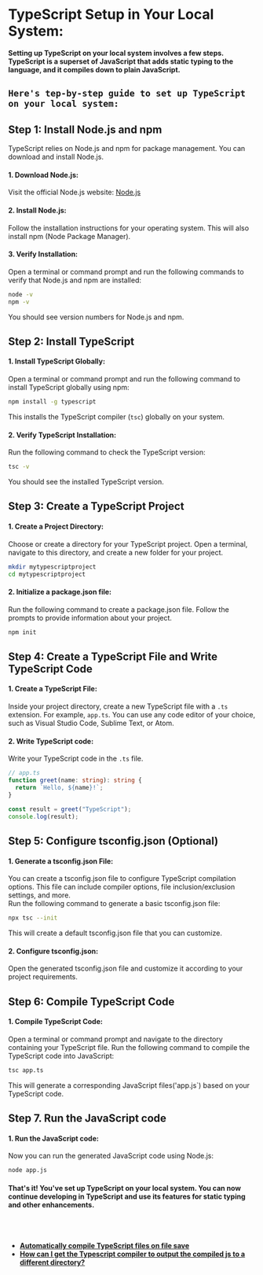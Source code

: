 # **TypeScript Setup in Your Local System:**
**Setting up TypeScript on your local system involves a few steps. TypeScript is a superset of JavaScript that adds static typing to the language, and it compiles down to plain JavaScript.**

## `Here's tep-by-step guide to set up TypeScript on your local system:`

## Step 1: Install Node.js and npm
TypeScript relies on Node.js and npm for package management. You can download and install Node.js.
#### **1. Download Node.js:**
Visit the official Node.js website: [Node.js](https://nodejs.org/en)

#### **2. Install Node.js:** 
Follow the installation instructions for your operating system. This will also install npm (Node Package Manager).

#### **3. Verify Installation:** 
Open a terminal or command prompt and run the following commands to verify that Node.js and npm are installed:
```bash
node -v
npm -v
```
You should see version numbers for Node.js and npm.


## Step 2: Install TypeScript
#### **1. Install TypeScript Globally:**
Open a terminal or command prompt and run the following command to install TypeScript globally using npm:
```bash
npm install -g typescript
```
This installs the TypeScript compiler (`tsc`) globally on your system.

#### **2. Verify TypeScript Installation:**
Run the following command to check the TypeScript version:
```bash
tsc -v
```
You should see the installed TypeScript version.


## Step 3: Create a TypeScript Project
#### **1. Create a Project Directory:**
Choose or create a directory for your TypeScript project. Open a terminal, navigate to this directory, and create a new folder for your project.
```bash
mkdir mytypescriptproject
cd mytypescriptproject
```

#### **2. Initialize a package.json file:**
Run the following command to create a package.json file. Follow the prompts to provide information about your project.
```bash
npm init
```


## Step 4: Create a TypeScript File and Write TypeScript Code
#### **1. Create a TypeScript File:**
Inside your project directory, create a new TypeScript file with a `.ts` extension. For example, `app.ts`. You can use any code editor of your choice, such as Visual Studio Code, Sublime Text, or Atom.

#### **2. Write TypeScript code:**
Write your TypeScript code in the `.ts` file.
```typescript
// app.ts
function greet(name: string): string {
  return `Hello, ${name}!`;
}

const result = greet("TypeScript");
console.log(result);
```


## Step 5: Configure tsconfig.json (Optional)
#### **1. Generate a tsconfig.json File:**
You can create a tsconfig.json file to configure TypeScript compilation options. This file can include compiler options, file inclusion/exclusion settings, and more. <br/>
Run the following command to generate a basic tsconfig.json file:
```bash
npx tsc --init
```
This will create a default tsconfig.json file that you can customize.

#### **2. Configure tsconfig.json:**
Open the generated tsconfig.json file and customize it according to your project requirements.


## Step 6: Compile TypeScript Code
#### **1. Compile TypeScript Code:**
Open a terminal or command prompt and navigate to the directory containing your TypeScript file. Run the following command to compile the TypeScript code into JavaScript:
```bash
tsc app.ts
```
This will generate a corresponding JavaScript files('app.js`) based on your TypeScript code.


## Step 7. Run the JavaScript code
#### **1. Run the JavaScript code:**
Now you can run the generated JavaScript code using Node.js:
```bash
node app.js
```


#### **That's it! You've set up TypeScript on your local system. You can now continue developing in TypeScript and use its features for static typing and other enhancements.**

<br/>
<br/>

- [**Automatically compile TypeScript files on file save**](https://stackoverflow.com/questions/51128841/automatically-compile-typescript-files-on-file-save)
- [**How can I get the Typescript compiler to output the compiled js to a different directory?**](https://stackoverflow.com/questions/24454371/how-can-i-get-the-typescript-compiler-to-output-the-compiled-js-to-a-different-d)